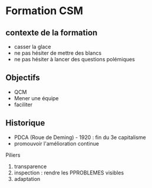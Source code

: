 # Formation CSM

## contexte de la formation
- casser la glace
- ne pas hésiter de mettre des blancs
- ne pas hésiter à lancer des questions polémiques

## Objectifs
- QCM
- Mener une équipe
- faciliter

## Historique
- PDCA (Roue de Deming) - 1920 : fin du 3e capitalisme
 - promouvoir l'amélioration continue
 
Piliers
1. transparence
1.  inspection : rendre les PPROBLEMES visibles
1. adaptation

